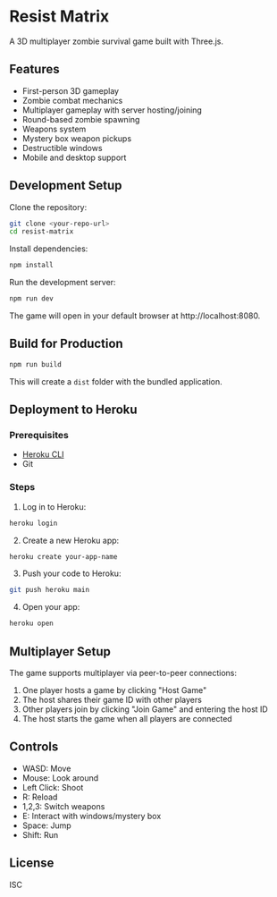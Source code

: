 # Resist Matrix

A 3D multiplayer zombie survival game built with Three.js.

## Features

- First-person 3D gameplay
- Zombie combat mechanics
- Multiplayer gameplay with server hosting/joining
- Round-based zombie spawning
- Weapons system
- Mystery box weapon pickups
- Destructible windows
- Mobile and desktop support

## Development Setup

Clone the repository:

```bash
git clone <your-repo-url>
cd resist-matrix
```

Install dependencies:

```bash
npm install
```

Run the development server:

```bash
npm run dev
```

The game will open in your default browser at http://localhost:8080.

## Build for Production

```bash
npm run build
```

This will create a `dist` folder with the bundled application.

## Deployment to Heroku

### Prerequisites

- [Heroku CLI](https://devcenter.heroku.com/articles/heroku-cli)
- Git

### Steps

1. Log in to Heroku:

```bash
heroku login
```

2. Create a new Heroku app:

```bash
heroku create your-app-name
```

3. Push your code to Heroku:

```bash
git push heroku main
```

4. Open your app:

```bash
heroku open
```

## Multiplayer Setup

The game supports multiplayer via peer-to-peer connections:

1. One player hosts a game by clicking "Host Game"
2. The host shares their game ID with other players
3. Other players join by clicking "Join Game" and entering the host ID
4. The host starts the game when all players are connected

## Controls

- WASD: Move
- Mouse: Look around
- Left Click: Shoot
- R: Reload
- 1,2,3: Switch weapons
- E: Interact with windows/mystery box
- Space: Jump
- Shift: Run

## License

ISC 